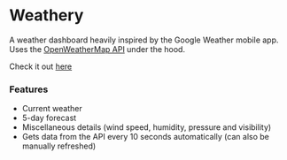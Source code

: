 # Weathery

A weather dashboard heavily inspired by the Google Weather mobile app. Uses the [OpenWeatherMap API](https://openweathermap.org/guide) under the hood.

Check it out [here]()

### Features
- Current weather
- 5-day forecast
- Miscellaneous details (wind speed, humidity, pressure and visibility)
- Gets data from the API every 10 seconds automatically (can also be manually refreshed)
